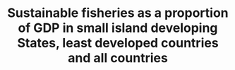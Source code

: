 ---
comments_and_limitations: Researching data source (Kali Kong, July 2018)
data_non_statistical: true
goal_meta_link: http://unstats.un.org/sdgs/files/metadata-compilation/Metadata-Goal-14.pdf
graph_title: Sustainable fisheries as a proportion of GDP in small island developing
  States, least developed countries and all countries
graph_type: null
has_metadata: false
indicator: 14.7.1
indicator_name: Sustainable fisheries as a proportion of GDP in small island developing
  States, least developed countries and all countries
indicator_sort_order: 14-07-01
indicator_variable: null
layout: indicator
national_geographical_coverage: United States
permalink: /14-7-1/
published: true
reporting_status: notstarted
sdg_goal: 14
source_active_1: true
source_notes_1: null
source_title_1: null
target: By 2030, increase the economic benefits to small island developing States
  and least developed countries from the sustainable use of marine resources, including
  through sustainable management of fisheries, aquaculture and tourism.
target_id: '14.7'
title: Sustainable fisheries as a proportion of GDP in small island developing States,
  least developed countries and all countries
un_custodial_agency: FAO, UNEP-WCMC
un_designated_tier: '3'
variable_description: null
variable_notes: null
---